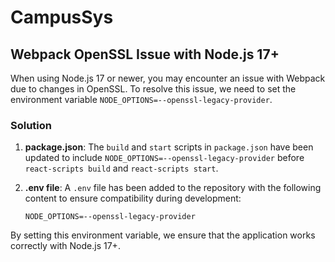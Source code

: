 # CampusSys

## Webpack OpenSSL Issue with Node.js 17+

When using Node.js 17 or newer, you may encounter an issue with Webpack due to changes in OpenSSL. To resolve this issue, we need to set the environment variable `NODE_OPTIONS=--openssl-legacy-provider`.

### Solution

1. **package.json**: The `build` and `start` scripts in `package.json` have been updated to include `NODE_OPTIONS=--openssl-legacy-provider` before `react-scripts build` and `react-scripts start`.

2. **.env file**: A `.env` file has been added to the repository with the following content to ensure compatibility during development:

   ```
   NODE_OPTIONS=--openssl-legacy-provider
   ```

By setting this environment variable, we ensure that the application works correctly with Node.js 17+.

